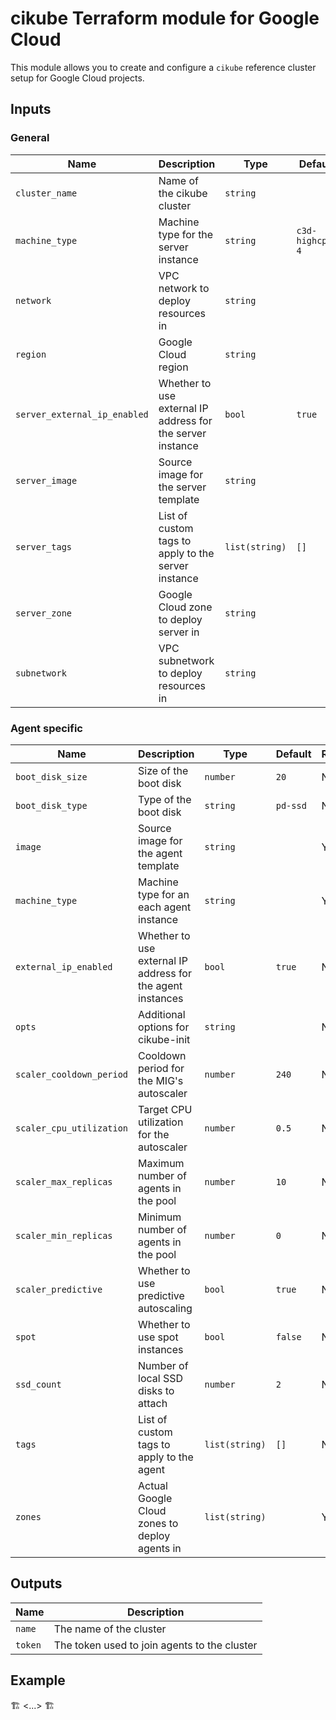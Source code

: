 # cikube Terraform module for Google Cloud

This module allows you to create and configure a `cikube` reference cluster setup for Google Cloud projects.

## Inputs

### General

| Name                         | Description                                                | Type           | Default         | Required |
| ---------------------------- | ---------------------------------------------------------- | -------------- | --------------- | -------- |
| `cluster_name`               | Name of the cikube cluster                                 | `string`       |                 | Yes      |
| `machine_type`               | Machine type for the server instance                       | `string`       | `c3d-highcpu-4` | No       |
| `network`                    | VPC network to deploy resources in                         | `string`       |                 | Yes      |
| `region`                     | Google Cloud region                                        | `string`       |                 | Yes      |
| `server_external_ip_enabled` | Whether to use external IP address for the server instance | `bool`         | `true`          | No       |
| `server_image`               | Source image for the server template                       | `string`       |                 | Yes      |
| `server_tags`                | List of custom tags to apply to the server instance        | `list(string)` | `[]`            | No       |
| `server_zone`                | Google Cloud zone to deploy server in                      | `string`       |                 | Yes      |
| `subnetwork`                 | VPC subnetwork to deploy resources in                      | `string`       |                 | Yes      |

### Agent specific

| Name                     | Description                                                | Type           | Default  | Required |
| ------------------------ | ---------------------------------------------------------- | -------------- | -------- | -------- |
| `boot_disk_size`         | Size of the boot disk                                      | `number`       | `20`     | No       |
| `boot_disk_type`         | Type of the boot disk                                      | `string`       | `pd-ssd` | No       |
| `image`                  | Source image for the agent template                        | `string`       |          | Yes      |
| `machine_type`           | Machine type for an each agent instance                    | `string`       |          | Yes      |
| `external_ip_enabled`    | Whether to use external IP address for the agent instances | `bool`         | `true`   | No       |
| `opts`                   | Additional options for cikube-init                         | `string`       |          | No       |
| `scaler_cooldown_period` | Cooldown period for the MIG's autoscaler                   | `number`       | `240`    | No       |
| `scaler_cpu_utilization` | Target CPU utilization for the autoscaler                  | `number`       | `0.5`    | No       |
| `scaler_max_replicas`    | Maximum number of agents in the pool                       | `number`       | `10`     | No       |
| `scaler_min_replicas`    | Minimum number of agents in the pool                       | `number`       | `0`      | No       |
| `scaler_predictive`      | Whether to use predictive autoscaling                      | `bool`         | `true`   | No       |
| `spot`                   | Whether to use spot instances                              | `bool`         | `false`  | No       |
| `ssd_count`              | Number of local SSD disks to attach                        | `number`       | `2`      | No       |
| `tags`                   | List of custom tags to apply to the agent                  | `list(string)` | `[]`     | No       |
| `zones`                  | Actual Google Cloud zones to deploy agents in              | `list(string)` |          | Yes      |

## Outputs

| Name    | Description                                  |
| ------- | -------------------------------------------- |
| `name`  | The name of the cluster                      |
| `token` | The token used to join agents to the cluster |

## Example

🏗️
<...>
🏗️
